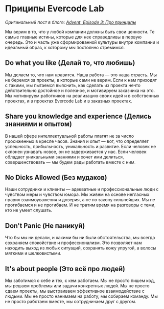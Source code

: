 # Приципы Evercode Lab

*Оригинальный пост в блоге: [Advent, Episode 3: Про принципы](http://blog.evercodelab.com/advent-episode3-underlying-principles/)*

Мы верим в то, что у любой компании должны быть свои ценности. Те самые главные истины, которые для нее справедливы в первую очередь. Это и часть уже сформированной культуры внутри компании и идеальный образ, к которому мы постоянно стремимся.

## Do what you like (Делай то, что любишь)

Мы делаем то, что нам нравится. Наша работа — это наша страсть. Мы не беремся за проекты, в которые сами не верим. Если к нам приходят с такими, мы пытаемся выяснить, как сделать из проекта нечто действительно достойное и полезное, и мотивируем заказчика на это. Мы мотивируем работников на реализацию своих идей и в собственных проектах, и в проектах Evercode Lab и в заказных проектах.

## Share you knowledge and experience (Делись знаниями и опытом)

В нашей сфере интеллектуальной работы платят не за число просиженных в кресле часов. Знания и опыт — вот, что определяет успешность, прибыльность, уникальность и развитие. Если человек не склонен узнавать новое, он не задерживается у нас. Если человек обладает уникальными знаниями и хочет ими делиться, совершенствовать — мы будем рады работать вместе с ним.
## No Dicks Allowed (Без мудаков)

Наши сотрудники и клиенты — адекватные и профессиональные люди с чувством меры и чувством юмора. Мы живем на основе негласных правил взаимоуважения и доверия, а не по закону сильнейших. Мы не прогибаемся и не прогибаем. И не тратим время на разговоры с теми, кто не умеет слушать.

## Don't Panic (Не паникуй)

Что бы мы ни делали, и какими бы ни были обстоятельства, мы всегда сохраняем спокойствие и профессионализм. Это позволяет нам находить выход из любых ситуаций, сохранять кожу упругой, а волосы мягкими и шелковистыми.

## It's about people (Это всё про людей)

Мы заботимся о себе и тех, с кем работаем. Мы не просто пишем код, мы решаем проблемы или задачи конкретных людей. Мы не просто сдаем проекты, мы выстраиваем эффективное взаимодействие с людьми. Мы не просто нанимаем на работу, мы собираем команду. Мы не просто работаем вместе, мы сотрудничаем друг с другом.
